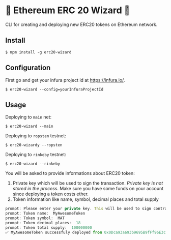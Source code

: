# 🧙 Ethereum ERC 20 Wizard 🧙
CLI for creating and deploying new ERC20 tokens on Ethereum network.

## Install
```
$ npm install -g erc20-wizard
```

## Configuration
First go and get your infura project id at https://infura.io/.
```
$ erc20-wizard --config=yourInfuraProjectId
```

## Usage
Deploying to `main` net:
```
$ erc20-wizard --main
```

Deploying to `ropsten` testnet:
```
$ erc20-wizardy --ropsten
```

Deploying to `rinkeby` testnet:
```
$ erc20-wizard --rinkeby
```

You will be asked to provide informations about ERC20 token:
1. Private key which will be used to sign the transaction. *Private key is not stored in the process*. Make sure you have some funds on your account since deploying a token costs ether.
2. Token information like name, symbol, decimal places and total supply

```javascript
prompt: Please enter your private key. This will be used to sign contract transaction.:
prompt: Token name:  MyAwesomeToken
prompt: Token symbol:  MAT
prompt: Token decimal places:  18
prompt: Token total supply:  100000000
✅ MyAwesomeToken successfuly deployed from 0x0Dca93a693b9695B9fFf96E3c60d062B6F152250 to 0xD565eDF2319B6F6c0d1c32Dce532AAd1Bf2C0F99
```
